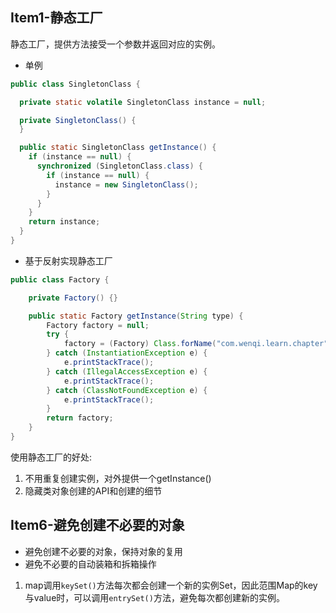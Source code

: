 ## Item1-静态工厂

静态工厂，提供方法接受一个参数并返回对应的实例。

- 单例

```java
public class SingletonClass {

  private static volatile SingletonClass instance = null;

  private SingletonClass() {
  }

  public static SingletonClass getInstance() {
    if (instance == null) {
      synchronized (SingletonClass.class) {
        if (instance == null) {
          instance = new SingletonClass();
        }
      }
    }
    return instance;
  }
}

```

- 基于反射实现静态工厂

```java
public class Factory {

    private Factory() {}

    public static Factory getInstance(String type) {
        Factory factory = null;
        try {
            factory = (Factory) Class.forName("com.wenqi.learn.chapter" + type).newInstance();
        } catch (InstantiationException e) {
            e.printStackTrace();
        } catch (IllegalAccessException e) {
            e.printStackTrace();
        } catch (ClassNotFoundException e) {
            e.printStackTrace();
        }
        return factory;
    }
}
```

使用静态工厂的好处: 

1. 不用重复创建实例，对外提供一个getInstance()
2. 隐藏类对象创建的API和创建的细节

## Item6-避免创建不必要的对象

- 避免创建不必要的对象，保持对象的复用
- 避免不必要的自动装箱和拆箱操作

1. map调用`keySet()`方法每次都会创建一个新的实例Set，因此范围Map的key与value时，可以调用`entrySet()`方法，避免每次都创建新的实例。

















